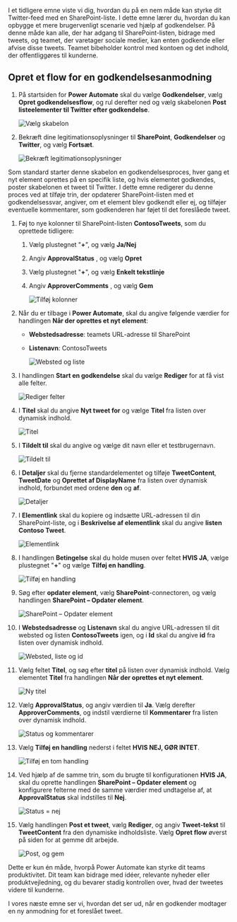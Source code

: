 I et tidligere emne viste vi dig, hvordan du på en nem måde kan styrke dit Twitter-feed med en SharePoint-liste. I dette emne lærer du, hvordan du kan opbygge et mere brugervenligt scenarie ved hjælp af godkendelser. På denne måde kan alle, der har adgang til SharePoint-listen, bidrage med tweets, og teamet, der varetager sociale medier, kan enten godkende eller afvise disse tweets. Teamet bibeholder kontrol med kontoen og det indhold, der offentliggøres til kunderne. 

## <a name="create-an-approval-request-flow"></a>Opret et flow for en godkendelsesanmodning
1. På startsiden for **Power Automate** skal du vælge **Godkendelser**, vælg **Opret godkendelsesflow**, og rul derefter ned og vælg skabelonen **Post listeelementer til Twitter efter godkendelse**. 
   
    ![Vælg skabelon](./media/learning-approval-center/create-approval.png)
2. Bekræft dine legitimationsoplysninger til **SharePoint**, **Godkendelser** og **Twitter**, og vælg **Fortsæt**. 
   
    ![Bekræft legitimationsoplysninger](./media/learning-approval-center/verify-credentials.png)

Som standard starter denne skabelon en godkendelsesproces, hver gang et nyt element oprettes på en specifik liste, og hvis elementet godkendes, poster skabelonen et tweet til Twitter. I dette emne redigerer du denne proces ved at tilføje trin, der opdaterer SharePoint-listen med et godkendelsessvar, angiver, om et element blev godkendt eller ej, og tilføjer eventuelle kommentarer, som godkenderen har føjet til det foreslåede tweet. 

1. Føj to nye kolonner til SharePoint-listen **ContosoTweets**, som du oprettede tidligere:
   
   1. Vælg plustegnet "**+**", og vælg **Ja/Nej**
   2. Angiv **ApprovalStatus** , og vælg **Opret**
   3. Vælg plustegnet "**+**", og vælg **Enkelt tekstlinje**
   4. Angiv **ApproverComments** , og vælg **Gem**
      
      ![Tilføj kolonner](./media/learning-approval-center/new-columns.png)
2. Når du er tilbage i **Power Automate**, skal du angive følgende værdier for handlingen **Når der oprettes et nyt element**:
   
   * **Webstedsadresse**: teamets URL-adresse til SharePoint
   * **Listenavn**: ContosoTweets
     
     ![Websted og liste](./media/learning-approval-center/site-address.png)
3. I handlingen **Start en godkendelse** skal du vælge **Rediger** for at få vist alle felter. 
   
    ![Rediger felter](./media/learning-approval-center/edit-all-fields.png)
4. I **Titel** skal du angive **Nyt tweet for** og vælge **Titel** fra listen over dynamisk indhold. 
   
    ![Titel](./media/learning-approval-center/tweet-title.png)
5. I **Tildelt til** skal du angive og vælge dit navn eller et testbrugernavn. 
   
    ![Tildelt til](./media/learning-approval-center/tweet-assigned-to.png)
6. I **Detaljer** skal du fjerne standardelementet og tilføje **TweetContent**, **TweetDate** og **Oprettet af DisplayName** fra listen over dynamisk indhold, forbundet med ordene **den** og **af**. 
   
    ![Detaljer](./media/learning-approval-center/tweet-details.png)
7. I **Elementlink** skal du kopiere og indsætte URL-adressen til din SharePoint-liste, og i **Beskrivelse af elementlink** skal du angive **listen Contoso Tweet**. 
   
    ![Elementlink](./media/learning-approval-center/tweet-item-link.png)
8. I handlingen **Betingelse** skal du holde musen over feltet **HVIS JA**, vælge plustegnet "**+**" og vælge **Tilføj en handling**. 
   
    ![Tilføj en handling](./media/learning-approval-center/add-an-action.png)
9. Søg efter **opdater element**, vælg **SharePoint**-connectoren, og vælg handlingen **SharePoint – Opdater element**.
   
    ![SharePoint – Opdater element](./media/learning-approval-center/update-item.png)
10. I **Webstedsadresse** og **Listenavn** skal du angive URL-adressen til dit websted og listen **ContosoTweets** igen, og i **Id** skal du angive **id** fra listen over dynamisk indhold. 
    
     ![Websted, liste og id](./media/learning-approval-center/address-list-id.png)
11. Vælg feltet **Titel**, og søg efter **titel** på listen over dynamisk indhold. Vælg elementet **Titel** fra handlingen **Når der oprettes et nyt element**. 
    
     ![Ny titel](./media/learning-approval-center/add-title.png)
12. Vælg **ApprovalStatus**, og angiv værdien til **Ja**. Vælg derefter **ApproverComments**, og indstil værdierne til **Kommentarer** fra listen over dynamisk indhold. 
    
     ![Status og kommentarer](./media/learning-approval-center/approver-status.png)
13. Vælg **Tilføj en handling** nederst i feltet **HVIS NEJ, GØR INTET**.
    
     ![Tilføj en tom handling](./media/learning-approval-center/add-a-no-action.png)
14. Ved hjælp af de samme trin, som du brugte til konfigurationen **HVIS JA**, skal du oprette handlingen **SharePoint – Opdater element** og konfigurere felterne med de samme værdier med undtagelse af, at **ApprovalStatus** skal indstilles til **Nej**. 
    
     ![Status = nej](./media/learning-approval-center/status-no.png)
15. Vælg handlingen **Post et tweet**, vælg **Rediger**, og angiv **Tweet-tekst** til **TweetContent** fra den dynamiske indholdsliste.  Vælg **Opret flow** øverst på siden for at gemme dit arbejde. 
    
     ![Post, og gem](./media/learning-approval-center/post-tweet.png)

Dette er kun én måde, hvorpå Power Automate kan styrke dit teams produktivitet. Dit team kan bidrage med idéer, relevante nyheder eller produktvejledning, og du bevarer stadig kontrollen over, hvad der tweetes videre til kunderne.

I vores næste emne ser vi, hvordan det ser ud, når en godkender modtager en ny anmodning for et foreslået tweet. 

